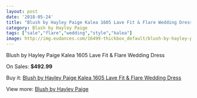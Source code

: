 ```yaml
---
layout: post
date: '2018-05-24'
title: "Blush by Hayley Paige Kalea 1605 Lave Fit & Flare Wedding Dress"
category: Blush by Hayley Paige
tags: ["sale","flare","wedding","style","kalea"]
image: http://img.eudances.com/16499-thickbox_default/blush-by-hayley-paige-kalea-1605-lave-fit-flare-wedding-dress.jpg
---
```

Blush by Hayley Paige Kalea 1605 Lave Fit & Flare Wedding Dress

On Sales: **$492.99**
<a href="https://www.eudances.com/en/blush-by-hayley-paige/4854-blush-by-hayley-paige-kalea-1605-lave-fit-flare-wedding-dress.html"><amp-img layout="responsive" width="600" height="600" src="//img.eudances.com/16499-thickbox_default/blush-by-hayley-paige-kalea-1605-lave-fit-flare-wedding-dress.jpg" alt="Blush by Hayley Paige Kalea 1605 Lave Fit & Flare Wedding Dress 0" /></a>
<a href="https://www.eudances.com/en/blush-by-hayley-paige/4854-blush-by-hayley-paige-kalea-1605-lave-fit-flare-wedding-dress.html"><amp-img layout="responsive" width="600" height="600" src="//img.eudances.com/16502-thickbox_default/blush-by-hayley-paige-kalea-1605-lave-fit-flare-wedding-dress.jpg" alt="Blush by Hayley Paige Kalea 1605 Lave Fit & Flare Wedding Dress 1" /></a>
<a href="https://www.eudances.com/en/blush-by-hayley-paige/4854-blush-by-hayley-paige-kalea-1605-lave-fit-flare-wedding-dress.html"><amp-img layout="responsive" width="600" height="600" src="//img.eudances.com/16501-thickbox_default/blush-by-hayley-paige-kalea-1605-lave-fit-flare-wedding-dress.jpg" alt="Blush by Hayley Paige Kalea 1605 Lave Fit & Flare Wedding Dress 2" /></a>
<a href="https://www.eudances.com/en/blush-by-hayley-paige/4854-blush-by-hayley-paige-kalea-1605-lave-fit-flare-wedding-dress.html"><amp-img layout="responsive" width="600" height="600" src="//img.eudances.com/16500-thickbox_default/blush-by-hayley-paige-kalea-1605-lave-fit-flare-wedding-dress.jpg" alt="Blush by Hayley Paige Kalea 1605 Lave Fit & Flare Wedding Dress 3" /></a>

Buy it: [Blush by Hayley Paige Kalea 1605 Lave Fit & Flare Wedding Dress](https://www.eudances.com/en/blush-by-hayley-paige/4854-blush-by-hayley-paige-kalea-1605-lave-fit-flare-wedding-dress.html "Blush by Hayley Paige Kalea 1605 Lave Fit & Flare Wedding Dress")

View more: [Blush by Hayley Paige](https://www.eudances.com/en/90-blush-by-hayley-paige "Blush by Hayley Paige")